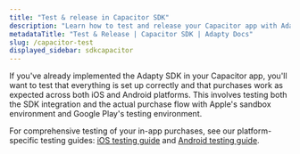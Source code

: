 ```yaml
---
title: "Test & release in Capacitor SDK"
description: "Learn how to test and release your Capacitor app with Adapty SDK."
metadataTitle: "Test & Release | Capacitor SDK | Adapty Docs"
slug: /capacitor-test
displayed_sidebar: sdkcapacitor
---
```


If you've already implemented the Adapty SDK in your Capacitor app, you'll want to test that everything is set up correctly and that purchases work as expected across both iOS and Android platforms. This involves testing both the SDK integration and the actual purchase flow with Apple's sandbox environment and Google Play's testing environment.

For comprehensive testing of your in-app purchases, see our platform-specific testing guides: [iOS testing guide](test-purchases-in-sandbox.md) and [Android testing guide](testing-on-android.md). 
